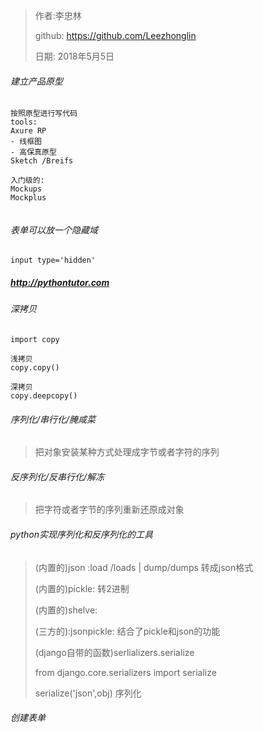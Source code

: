 >作者:李忠林
>
>github: https://github.com/Leezhonglin
>
>日期: 2018年5月5日



###### 建立产品原型

```
按照原型进行写代码
tools:
Axure RP  
- 线框图
- 高保真原型
Sketch /Breifs

入门级的:
Mockups
Mockplus


```



###### 	表单可以放一个隐藏域

```
input type='hidden' 
```

##### http://pythontutor.com

###### 深拷贝

```
import copy

浅拷贝
copy.copy() 

深拷贝
copy.deepcopy()

```



###### 序列化/串行化/腌咸菜

>把对象安装某种方式处理成字节或者字符的序列

###### 反序列化/反串行化/解冻

>把字符或者字节的序列重新还原成对象

###### python实现序列化和反序列化的工具

>(内置的)json :load /loads    | dump/dumps  转成json格式
>
>(内置的)pickle:      转2进制
>
>(内置的)shelve:
>
>(三方的):jsonpickle:  结合了pickle和json的功能
>
>(django自带的函数)serlializers.serialize
>
>from django.core.serializers import serialize
>
>serialize('json',obj) 序列化  



###### 创建表单

```

```

